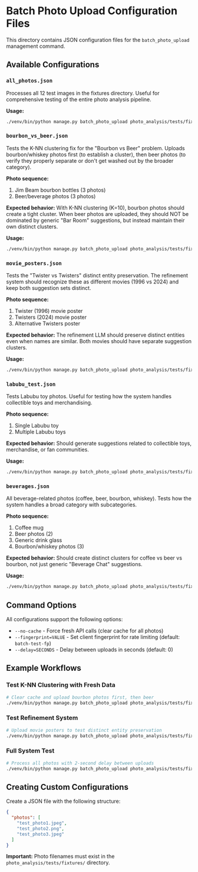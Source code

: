 # Batch Photo Upload Configuration Files

This directory contains JSON configuration files for the `batch_photo_upload` management command.

## Available Configurations

### `all_photos.json`
Processes all 12 test images in the fixtures directory. Useful for comprehensive testing of the entire photo analysis pipeline.

**Usage:**
```bash
./venv/bin/python manage.py batch_photo_upload photo_analysis/tests/fixtures/all_photos.json
```

### `bourbon_vs_beer.json`
Tests the K-NN clustering fix for the "Bourbon vs Beer" problem. Uploads bourbon/whiskey photos first (to establish a cluster), then beer photos (to verify they properly separate or don't get washed out by the broader category).

**Photo sequence:**
1. Jim Beam bourbon bottles (3 photos)
2. Beer/beverage photos (3 photos)

**Expected behavior:** With K-NN clustering (K=10), bourbon photos should create a tight cluster. When beer photos are uploaded, they should NOT be dominated by generic "Bar Room" suggestions, but instead maintain their own distinct clusters.

**Usage:**
```bash
./venv/bin/python manage.py batch_photo_upload photo_analysis/tests/fixtures/bourbon_vs_beer.json --no-cache
```

### `movie_posters.json`
Tests the "Twister vs Twisters" distinct entity preservation. The refinement system should recognize these as different movies (1996 vs 2024) and keep both suggestion sets distinct.

**Photo sequence:**
1. Twister (1996) movie poster
2. Twisters (2024) movie poster
3. Alternative Twisters poster

**Expected behavior:** The refinement LLM should preserve distinct entities even when names are similar. Both movies should have separate suggestion clusters.

**Usage:**
```bash
./venv/bin/python manage.py batch_photo_upload photo_analysis/tests/fixtures/movie_posters.json --no-cache
```

### `labubu_test.json`
Tests Labubu toy photos. Useful for testing how the system handles collectible toys and merchandising.

**Photo sequence:**
1. Single Labubu toy
2. Multiple Labubu toys

**Expected behavior:** Should generate suggestions related to collectible toys, merchandise, or fan communities.

**Usage:**
```bash
./venv/bin/python manage.py batch_photo_upload photo_analysis/tests/fixtures/labubu_test.json
```

### `beverages.json`
All beverage-related photos (coffee, beer, bourbon, whiskey). Tests how the system handles a broad category with subcategories.

**Photo sequence:**
1. Coffee mug
2. Beer photos (2)
3. Generic drink glass
4. Bourbon/whiskey photos (3)

**Expected behavior:** Should create distinct clusters for coffee vs beer vs bourbon, not just generic "Beverage Chat" suggestions.

**Usage:**
```bash
./venv/bin/python manage.py batch_photo_upload photo_analysis/tests/fixtures/beverages.json --no-cache
```

## Command Options

All configurations support the following options:

- `--no-cache` - Force fresh API calls (clear cache for all photos)
- `--fingerprint=VALUE` - Set client fingerprint for rate limiting (default: `batch-test-fp`)
- `--delay=SECONDS` - Delay between uploads in seconds (default: 0)

## Example Workflows

### Test K-NN Clustering with Fresh Data
```bash
# Clear cache and upload bourbon photos first, then beer
./venv/bin/python manage.py batch_photo_upload photo_analysis/tests/fixtures/bourbon_vs_beer.json --no-cache --delay=1
```

### Test Refinement System
```bash
# Upload movie posters to test distinct entity preservation
./venv/bin/python manage.py batch_photo_upload photo_analysis/tests/fixtures/movie_posters.json --no-cache
```

### Full System Test
```bash
# Process all photos with 2-second delay between uploads
./venv/bin/python manage.py batch_photo_upload photo_analysis/tests/fixtures/all_photos.json --no-cache --delay=2
```

## Creating Custom Configurations

Create a JSON file with the following structure:

```json
{
  "photos": [
    "test_photo1.jpeg",
    "test_photo2.png",
    "test_photo3.jpeg"
  ]
}
```

**Important:** Photo filenames must exist in the `photo_analysis/tests/fixtures/` directory.
